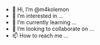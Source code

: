 - 👋 Hi, I’m @m4kolemon
- 👀 I’m interested in ...
- 🌱 I’m currently learning ...
- 💞️ I’m looking to collaborate on ...
- 📫 How to reach me ...

<!---
m4kolemon/m4kolemon is a ✨ special ✨ repository because its `README.md` (this file) appears on your GitHub profile.
You can click the Preview link to take a look at your changes.
--->
